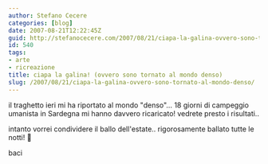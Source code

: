 ```yaml
---
author: Stefano Cecere
categories: [blog]
date: 2007-08-21T12:22:45Z
guid: http://stefanocecere.com/2007/08/21/ciapa-la-galina-ovvero-sono-tornato-al-mondo-denso/
id: 540
tags:
- arte
- ricreazione
title: ciapa la galina! (ovvero sono tornato al mondo denso)
slug: /2007/08/21/ciapa-la-galina-ovvero-sono-tornato-al-mondo-denso/
---
```


il traghetto ieri mi ha riportato al mondo "denso"… 18 giorni di campeggio umanista in Sardegna mi hanno davvero ricaricato! vedrete presto i risultati..

intanto vorrei condividere il ballo dell'estate.. rigorosamente ballato tutte le notti! 🙂

baci